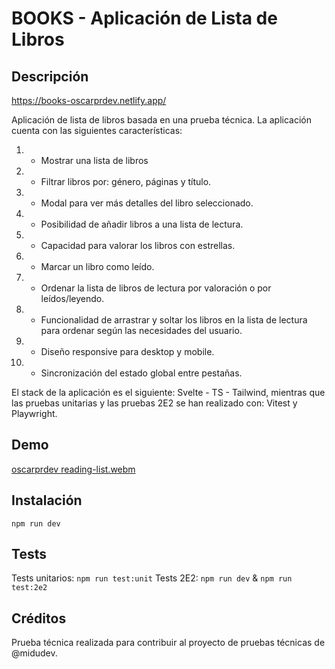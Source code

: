 # BOOKS - Aplicación de Lista de Libros

## Descripción

https://books-oscarprdev.netlify.app/

Aplicación de lista de libros basada en una prueba técnica.
La aplicación cuenta con las siguientes características:

1. - Mostrar una lista de libros
2. - Filtrar libros por: género, páginas y título.
3. - Modal para ver más detalles del libro seleccionado.
4. - Posibilidad de añadir libros a una lista de lectura.
5. - Capacidad para valorar los libros con estrellas.
6. - Marcar un libro como leído.
7. - Ordenar la lista de libros de lectura por valoración o por leídos/leyendo.
8. - Funcionalidad de arrastrar y soltar los libros en la lista de lectura para ordenar según las necesidades del usuario.
9. - Diseño responsive para desktop y mobile.
10. - Sincronización del estado global entre pestañas.

El stack de la aplicación es el siguiente: Svelte - TS - Tailwind, mientras que las pruebas unitarias y las pruebas 2E2 se han realizado con: Vitest y Playwright.

## Demo

[oscarprdev reading-list.webm](https://github.com/oscarprdev/pruebas-tecnicas/assets/94851836/8a829d07-2670-4ff1-aef5-62aef3d878d4)

## Instalación

`npm run dev`

## Tests

Tests unitarios: `npm run test:unit`
Tests 2E2: `npm run dev` & `npm run test:2e2`

## Créditos

Prueba técnica realizada para contribuir al proyecto de pruebas técnicas de @midudev.

